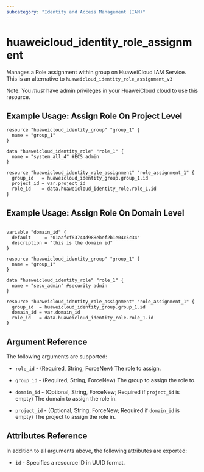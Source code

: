 ```yaml
---
subcategory: "Identity and Access Management (IAM)"
---
```


# huaweicloud\_identity\_role\_assignment

Manages a Role assignment within group on HuaweiCloud IAM Service. This is an alternative to `huaweicloud_identity_role_assignment_v3`

Note: You _must_ have admin privileges in your HuaweiCloud cloud to use
this resource. 

## Example Usage: Assign Role On Project Level

```hcl
resource "huaweicloud_identity_group" "group_1" {
  name = "group_1"
}

data "huaweicloud_identity_role" "role_1" {
  name = "system_all_4" #ECS admin
}

resource "huaweicloud_identity_role_assignment" "role_assignment_1" {
  group_id   = huaweicloud_identity_group.group_1.id
  project_id = var.project_id
  role_id    = data.huaweicloud_identity_role.role_1.id
}
```

## Example Usage: Assign Role On Domain Level

```hcl

variable "domain_id" {
  default     = "01aafcf63744d988ebef2b1e04c5c34"
  description = "this is the domain id"
}

resource "huaweicloud_identity_group" "group_1" {
  name = "group_1"
}

data "huaweicloud_identity_role" "role_1" {
  name = "secu_admin" #security admin
}

resource "huaweicloud_identity_role_assignment" "role_assignment_1" {
  group_id  = huaweicloud_identity_group.group_1.id
  domain_id = var.domain_id
  role_id   = data.huaweicloud_identity_role.role_1.id
}

```

## Argument Reference

The following arguments are supported:

* `role_id` - (Required, String, ForceNew) The role to assign.

* `group_id` - (Required, String, ForceNew) The group to assign the role to.

* `domain_id` - (Optional, String, ForceNew; Required if `project_id` is empty) The domain to assign the role in.

* `project_id` - (Optional, String, ForceNew; Required if `domain_id` is empty) The project to assign the role in.

## Attributes Reference

In addition to all arguments above, the following attributes are exported:

* `id` - Specifies a resource ID in UUID format.

